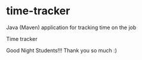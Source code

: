 # time-tracker
Java (Maven) application for tracking time on the job

Time tracker

Good Night Students!!! Thank you so much :)
